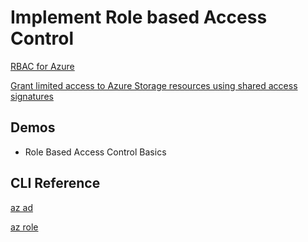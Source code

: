 # Implement Role based Access Control

[RBAC for Azure](https://docs.microsoft.com/en-us/azure/role-based-access-control/)

[Grant limited access to Azure Storage resources using shared access signatures](https://docs.microsoft.com/en-us/azure/storage/common/storage-sas-overview)

## Demos

- Role Based Access Control Basics

## CLI Reference

[az ad](https://docs.microsoft.com/en-us/cli/azure/ad?view=azure-cli-latest)

[az role](https://docs.microsoft.com/en-us/cli/azure/role?view=azure-cli-latest)
